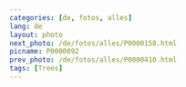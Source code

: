 ```yaml
---
categories: [de, fotos, alles]
lang: de
layout: photo
next_photo: /de/fotos/alles/P0000158.html
picname: P0000092
prev_photo: /de/fotos/alles/P0000410.html
tags: [Trees]
---
```


